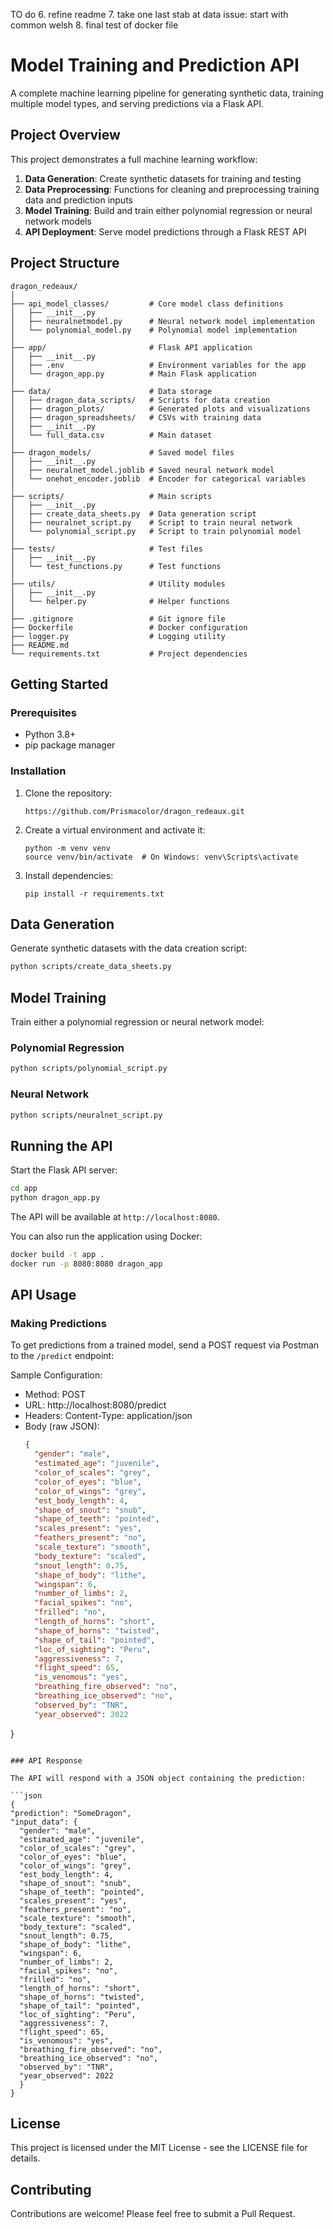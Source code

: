 TO do
6. refine readme
7. take one last stab at data issue: start with common welsh
8. final test of docker file

# Model Training and Prediction API

A complete machine learning pipeline for generating synthetic data, training multiple model types, and serving predictions via a Flask API.

## Project Overview

This project demonstrates a full machine learning workflow:
1. **Data Generation**: Create synthetic datasets for training and testing
2. **Data Preprocessing**: Functions for cleaning and preprocessing training data and prediction inputs
2. **Model Training**: Build and train either polynomial regression or neural network models
3. **API Deployment**: Serve model predictions through a Flask REST API

## Project Structure

```
dragon_redeaux/
│
├── api_model_classes/         # Core model class definitions
│   ├── __init__.py
│   ├── neuralnetmodel.py      # Neural network model implementation
│   └── polynomial_model.py    # Polynomial model implementation
│
├── app/                       # Flask API application
│   ├── __init__.py
│   ├── .env                   # Environment variables for the app
│   └── dragon_app.py          # Main Flask application
│
├── data/                      # Data storage
│   ├── dragon_data_scripts/   # Scripts for data creation
│   ├── dragon_plots/          # Generated plots and visualizations
│   ├── dragon_spreadsheets/   # CSVs with training data
│   ├── __init__.py
│   └── full_data.csv          # Main dataset
│
├── dragon_models/             # Saved model files
│   ├── __init__.py
│   ├── neuralnet_model.joblib # Saved neural network model
│   └── onehot_encoder.joblib  # Encoder for categorical variables
│
├── scripts/                   # Main scripts
│   ├── __init__.py
│   ├── create_data_sheets.py  # Data generation script
│   ├── neuralnet_script.py    # Script to train neural network
│   └── polynomial_script.py   # Script to train polynomial model
│
├── tests/                     # Test files
│   ├── __init__.py
│   └── test_functions.py      # Test functions
│
├── utils/                     # Utility modules
│   ├── __init__.py
│   └── helper.py              # Helper functions
│
├── .gitignore                 # Git ignore file
├── Dockerfile                 # Docker configuration
├── logger.py                  # Logging utility 
├── README.md                  
└── requirements.txt           # Project dependencies
```

## Getting Started

### Prerequisites

- Python 3.8+
- pip package manager

### Installation

1. Clone the repository:
   ```
   https://github.com/Prismacolor/dragon_redeaux.git
   ```

2. Create a virtual environment and activate it:
   ```
   python -m venv venv
   source venv/bin/activate  # On Windows: venv\Scripts\activate
   ```

3. Install dependencies:
   ```
   pip install -r requirements.txt
   ```

## Data Generation

Generate synthetic datasets with the data creation script:

```bash
python scripts/create_data_sheets.py 
```

## Model Training

Train either a polynomial regression or neural network model:

### Polynomial Regression

```bash
python scripts/polynomial_script.py 
```

### Neural Network

```bash
python scripts/neuralnet_script.py 
```

## Running the API

Start the Flask API server:

```bash
cd app
python dragon_app.py
```

The API will be available at `http://localhost:8080`.

You can also run the application using Docker:

```bash
docker build -t app .
docker run -p 8080:8080 dragon_app
```

## API Usage

### Making Predictions

To get predictions from a trained model, send a POST request via Postman to the `/predict` endpoint:

Sample Configuration:
- Method: POST
- URL: http://localhost:8080/predict
- Headers: Content-Type: application/json
- Body (raw JSON):
  ```json
  {
    "gender": "male",
    "estimated_age": "juvenile",
    "color_of_scales": "grey",
    "color_of_eyes": "blue",
    "color_of_wings": "grey",
    "est_body_length": 4,
    "shape_of_snout": "snub",
    "shape_of_teeth": "pointed",
    "scales_present": "yes",
    "feathers_present": "no",
    "scale_texture": "smooth",
    "body_texture": "scaled",
    "snout_length": 0.75,
    "shape_of_body": "lithe",
    "wingspan": 6,
    "number_of_limbs": 2,
    "facial_spikes": "no",
    "frilled": "no",
    "length_of_horns": "short",
    "shape_of_horns": "twisted",
    "shape_of_tail": "pointed",
    "loc_of_sighting": "Peru",
    "aggressiveness": 7,
    "flight_speed": 65,
    "is_venomous": "yes",
    "breathing_fire_observed": "no",
    "breathing_ice_observed": "no",
    "observed_by": "TNR",
    "year_observed": 2022
}
  ```

### API Response

The API will respond with a JSON object containing the prediction:

```json
{
  "prediction": "SomeDragon",
  "input_data": {
    "gender": "male",
    "estimated_age": "juvenile",
    "color_of_scales": "grey",
    "color_of_eyes": "blue",
    "color_of_wings": "grey",
    "est_body_length": 4,
    "shape_of_snout": "snub",
    "shape_of_teeth": "pointed",
    "scales_present": "yes",
    "feathers_present": "no",
    "scale_texture": "smooth",
    "body_texture": "scaled",
    "snout_length": 0.75,
    "shape_of_body": "lithe",
    "wingspan": 6,
    "number_of_limbs": 2,
    "facial_spikes": "no",
    "frilled": "no",
    "length_of_horns": "short",
    "shape_of_horns": "twisted",
    "shape_of_tail": "pointed",
    "loc_of_sighting": "Peru",
    "aggressiveness": 7,
    "flight_speed": 65,
    "is_venomous": "yes",
    "breathing_fire_observed": "no",
    "breathing_ice_observed": "no",
    "observed_by": "TNR",
    "year_observed": 2022
    }
}
```

## License

This project is licensed under the MIT License - see the LICENSE file for details.

## Contributing

Contributions are welcome! Please feel free to submit a Pull Request.